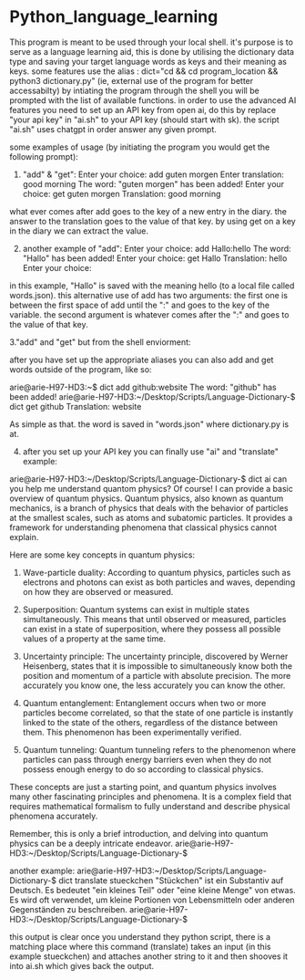 # Python_language_learning
This program is meant to be used through your local shell. it's purpose is to serve as a language learning aid, this is done by utilising the dictionary 
data type and saving your target language words as keys and their meaning as keys.
some features use the alias : dict="cd && cd program_location && python3 dictionary.py" (ie, external use of the program for better accessabilty)
by intiating the program through the shell you will be prompted with the list of available functions.
in order to use the advanced AI features you need to set up an API key from open ai, do this by replace "your api key" in "ai.sh" to your API key (should start with sk).
the script "ai.sh" uses chatgpt in order answer any given prompt.   

some examples of usage (by initiating the program you would get the following prompt):

1. "add" & "get":
Enter your choice: add guten morgen
Enter translation: good morning
The word: "guten morgen" has been added!
Enter your choice: get guten morgen
Translation: good morning

what ever comes after add goes to the key of a new entry in the diary.
the answer to the translation goes to the value of that key. 
by using get on a key in the diary we can extract the value.

2. another example of "add": 
Enter your choice: add Hallo:hello
The word: "Hallo" has been added!
Enter your choice: get Hallo 
Translation: hello
Enter your choice: 

in this example, "Hallo" is saved with the meaning hello (to a local file called words.json).
this alternative use of add has two arguments:
the first one is between the first space of add until the ":" and goes to the key of the variable.
the second argument is whatever comes after the ":" and goes to the value of that key. 

3."add" and "get" but from the shell enviorment:

after you have set up the appropriate aliases you can also add and get words outside of the program, like so:

arie@arie-H97-HD3:~$ dict add github:website
The word: "github" has been added!
arie@arie-H97-HD3:~/Desktop/Scripts/Language-Dictionary-$ dict get github
Translation: website

As simple as that. the word is saved in "words.json" where dictionary.py is at.

4. after you set up your API key you can finally use "ai" and "translate" example:


arie@arie-H97-HD3:~/Desktop/Scripts/Language-Dictionary-$ dict ai can you help me understand quantom physics?
Of course! I can provide a basic overview of quantum physics. Quantum physics, 
also known as quantum mechanics, is a branch of physics that deals with the 
behavior of particles at the smallest scales, such as atoms and subatomic 
particles. It provides a framework for understanding phenomena that classical 
physics cannot explain.

Here are some key concepts in quantum physics:

1. Wave-particle duality: According to quantum physics, particles such as 
electrons and photons can exist as both particles and waves, depending on how 
they are observed or measured.

2. Superposition: Quantum systems can exist in multiple states simultaneously. 
This means that until observed or measured, particles can exist in a state of 
superposition, where they possess all possible values of a property at the 
same time.

3. Uncertainty principle: The uncertainty principle, discovered by Werner 
Heisenberg, states that it is impossible to simultaneously know both the 
position and momentum of a particle with absolute precision. The more 
accurately you know one, the less accurately you can know the other.

4. Quantum entanglement: Entanglement occurs when two or more particles become 
correlated, so that the state of one particle is instantly linked to the state 
of the others, regardless of the distance between them. This phenomenon has 
been experimentally verified.

5. Quantum tunneling: Quantum tunneling refers to the phenomenon where 
particles can pass through energy barriers even when they do not possess 
enough energy to do so according to classical physics.

These concepts are just a starting point, and quantum physics involves many 
other fascinating principles and phenomena. It is a complex field that 
requires mathematical formalism to fully understand and describe physical 
phenomena accurately.

Remember, this is only a brief introduction, and delving into quantum physics 
can be a deeply intricate endeavor.
arie@arie-H97-HD3:~/Desktop/Scripts/Language-Dictionary-$ 




another example: 
arie@arie-H97-HD3:~/Desktop/Scripts/Language-Dictionary-$ dict translate stueckchen
"Stückchen" ist ein Substantiv auf Deutsch. Es bedeutet "ein kleines Teil" oder 
"eine kleine Menge" von etwas. Es wird oft verwendet, um kleine Portionen von 
Lebensmitteln oder anderen Gegenständen zu beschreiben.
arie@arie-H97-HD3:~/Desktop/Scripts/Language-Dictionary-$ 


this output is clear once you understand they python script, there is a matching place where this command (translate) takes an input (in this example stueckchen) and attaches another string to it
and then shooves it into ai.sh which gives back the output.





